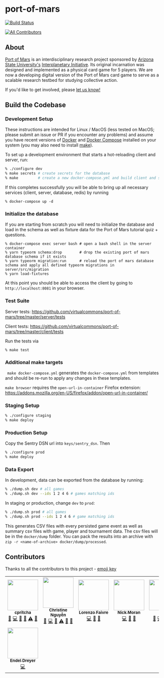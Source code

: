 # port-of-mars

[![Build Status](https://travis-ci.com/virtualcommons/port-of-mars.svg?token=Axd1f7q98op1tRxrKi92&branch=master)](https://travis-ci.com/virtualcommons/port-of-mars)

<!-- ALL-CONTRIBUTORS-BADGE:START - Do not remove or modify this section -->
[![All Contributors](https://img.shields.io/badge/all_contributors-8-orange.svg?style=flat-square)](#contributors-)
<!-- ALL-CONTRIBUTORS-BADGE:END --> 

## About

[Port of Mars](https://interplanetary.asu.edu/port-of-mars) is an interdisciplinary research project sponsored by [Arizona State University's](https://www.asu.edu) [Interplanetary Initiative](https://interplanetary.asu.edu/). Its original incarnation was designed and implemented as a physical card game for 5 players. We are now a developing digital version of the Port of Mars card game to serve as a scalable research testbed for studying collective action.

If you'd like to get involved, please [let us know!](https://complexity.asu.edu/contact)

## Build the Codebase

### Development Setup

These instructions are intended for Linux / MacOS (less tested on MacOS; please submit an issue or PR if you encounter any problems) and assume you have recent versions of [Docker](https://docs.docker.com/engine/install/#server) and [Docker Compose](https://docs.docker.com/compose/install/) installed on your system (you may also need to install [make](https://www.gnu.org/software/make/)).

To set up a development environment that starts a hot-reloading client and server, run:

```bash
% ./configure dev
% make secrets # create secrets for the database
% make         # create a new docker-compose.yml and build client and server docker images
```

If this completes successfully you will be able to bring up all necessary services (client, server, database, redis) by running

```
% docker-compose up -d
```

### Initialize the database

If you are starting from scratch you will need to initialize the database and load in the schema as well as fixture data for the Port of Mars tutorial quiz + questions.

```
% docker-compose exec server bash # open a bash shell in the server container
% yarn typeorm schema:drop        # drop the existing port of mars database schema if it exists
% yarn typeorm migration:run      # reload the port of mars database schema and apply all defined typeorm migrations in server/src/migration
% yarn load-fixtures
```

At this point you should be able to access the client by going to `http://localhost:8081` in your browser.

### Test Suite

Server tests: https://github.com/virtualcommons/port-of-mars/tree/master/server/tests

Client tests: https://github.com/virtualcommons/port-of-mars/tree/master/client/tests

Run the tests via 

```
% make test
```

### Additional make targets

` make docker-compose.yml` generates the `docker-compose.yml` from templates and should be re-run to apply any changes in these templates.

`make browser` requires the `open-url-in-container` Firefox extension: https://addons.mozilla.org/en-US/firefox/addon/open-url-in-container/


### Staging Setup

```bash
% ./configure staging
% make deploy
```

### Production Setup

Copy the Sentry DSN url into `keys/sentry_dsn`. Then 

```bash
% ./configure prod
% make deploy
```

### Data Export

In development, data can be exported from the database by running:

```bash
% ./dump.sh dev # all games
% ./dump.sh dev --ids 1 2 4 6 # games matching ids
```

In staging or production, change `dev` to `prod`:

```bash
% ./dump.sh prod # all games
% ./dump.sh prod --ids 1 2 4 6 # game matching ids
```

This generates CSV files with every persisted game event as well as summary csv files with game, player and tournament data. The csv files will be in the `docker/dump` folder. You can pack the results into an archive with `zip -r <name-of-archive> docker/dump/processed`.

## Contributors

Thanks to all the contributors to this project - [emoji key](https://allcontributors.org/docs/en/emoji-key)
<!-- ALL-CONTRIBUTORS-LIST:START - Do not remove or modify this section -->
<!-- prettier-ignore-start -->
<!-- markdownlint-disable -->
<table>
  <tr>
    <td align="center"><a href="https://github.com/cpritcha"><img src="https://avatars0.githubusercontent.com/u/4530298?v=4" width="100px;" alt=""/><br /><sub><b>cpritcha</b></sub></a><br /><a href="https://github.com/virtualcommons/port-of-mars/issues?q=author%3Acpritcha" title="Bug reports">🐛</a> <a href="https://github.com/virtualcommons/port-of-mars/commits?author=cpritcha" title="Code">💻</a> <a href="https://github.com/virtualcommons/port-of-mars/commits?author=cpritcha" title="Documentation">📖</a> <a href="#maintenance-cpritcha" title="Maintenance">🚧</a> <a href="https://github.com/virtualcommons/port-of-mars/commits?author=cpritcha" title="Tests">⚠️</a> <a href="https://github.com/virtualcommons/port-of-mars/pulls?q=is%3Apr+reviewed-by%3Acpritcha" title="Reviewed Pull Requests">👀</a></td>
    <td align="center"><a href="https://www.linkedin.com/in/chrstngyn/"><img src="https://avatars0.githubusercontent.com/u/8737685?v=4" width="100px;" alt=""/><br /><sub><b>Christine Nguyễn</b></sub></a><br /><a href="https://github.com/virtualcommons/port-of-mars/issues?q=author%3Achrstngyn" title="Bug reports">🐛</a> <a href="https://github.com/virtualcommons/port-of-mars/commits?author=chrstngyn" title="Code">💻</a> <a href="https://github.com/virtualcommons/port-of-mars/commits?author=chrstngyn" title="Documentation">📖</a> <a href="https://github.com/virtualcommons/port-of-mars/commits?author=chrstngyn" title="Tests">⚠️</a> <a href="#design-chrstngyn" title="Design">🎨</a> <a href="https://github.com/virtualcommons/port-of-mars/pulls?q=is%3Apr+reviewed-by%3Achrstngyn" title="Reviewed Pull Requests">👀</a></td>
    <td align="center"><a href="http://adelerium.dev"><img src="https://avatars2.githubusercontent.com/u/43051098?v=4" width="100px;" alt=""/><br /><sub><b>Lorenzo Faivre</b></sub></a><br /><a href="https://github.com/virtualcommons/port-of-mars/commits?author=lfaivre" title="Code">💻</a> <a href="https://github.com/virtualcommons/port-of-mars/commits?author=lfaivre" title="Documentation">📖</a> <a href="#design-lfaivre" title="Design">🎨</a></td>
    <td align="center"><a href="http://nmoran.com"><img src="https://avatars0.githubusercontent.com/u/31869062?v=4" width="100px;" alt=""/><br /><sub><b>Nick Moran</b></sub></a><br /><a href="https://github.com/virtualcommons/port-of-mars/commits?author=nick-moran" title="Code">💻</a> <a href="https://github.com/virtualcommons/port-of-mars/commits?author=nick-moran" title="Documentation">📖</a> <a href="#design-nick-moran" title="Design">🎨</a></td>
    <td align="center"><a href="https://complexity.asu.edu"><img src="https://avatars0.githubusercontent.com/u/22534?v=4" width="100px;" alt=""/><br /><sub><b>A Lee</b></sub></a><br /><a href="https://github.com/virtualcommons/port-of-mars/issues?q=author%3Aalee" title="Bug reports">🐛</a> <a href="https://github.com/virtualcommons/port-of-mars/commits?author=alee" title="Code">💻</a> <a href="#maintenance-alee" title="Maintenance">🚧</a> <a href="https://github.com/virtualcommons/port-of-mars/pulls?q=is%3Apr+reviewed-by%3Aalee" title="Reviewed Pull Requests">👀</a> <a href="#projectManagement-alee" title="Project Management">📆</a></td>
    <td align="center"><a href="https://github.com/connor4410"><img src="https://avatars2.githubusercontent.com/u/65049616?v=4" width="100px;" alt=""/><br /><sub><b>connor4410</b></sub></a><br /><a href="https://github.com/virtualcommons/port-of-mars/issues?q=author%3Aconnor4410" title="Bug reports">🐛</a> <a href="#userTesting-connor4410" title="User Testing">📓</a></td>
    <td align="center"><a href="https://github.com/tsommer2"><img src="https://avatars0.githubusercontent.com/u/65748677?v=4" width="100px;" alt=""/><br /><sub><b>tsommer2</b></sub></a><br /><a href="https://github.com/virtualcommons/port-of-mars/issues?q=author%3Atsommer2" title="Bug reports">🐛</a> <a href="#userTesting-tsommer2" title="User Testing">📓</a></td>
  </tr>
  <tr>
    <td align="center"><a href="http://colyseus.io"><img src="https://avatars3.githubusercontent.com/u/130494?v=4" width="100px;" alt=""/><br /><sub><b>Endel Dreyer</b></sub></a><br /><a href="https://github.com/virtualcommons/port-of-mars/commits?author=endel" title="Code">💻</a></td>
  </tr>
</table>

<!-- markdownlint-enable -->
<!-- prettier-ignore-end -->
<!-- ALL-CONTRIBUTORS-LIST:END -->
